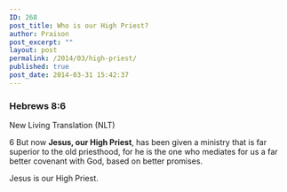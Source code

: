 ```yaml
---
ID: 268
post_title: Who is our High Priest?
author: Praison
post_excerpt: ""
layout: post
permalink: /2014/03/high-priest/
published: true
post_date: 2014-03-31 15:42:37
---
```

<div>
<h3>Hebrews 8:6</h3>
New Living Translation (NLT)

</div>
<div>

6 But now <strong>Jesus, our High Priest</strong>, has been given a ministry that is far superior to the old priesthood, for he is the one who mediates for us a far better covenant with God, based on better promises.

Jesus is our High Priest.

</div>